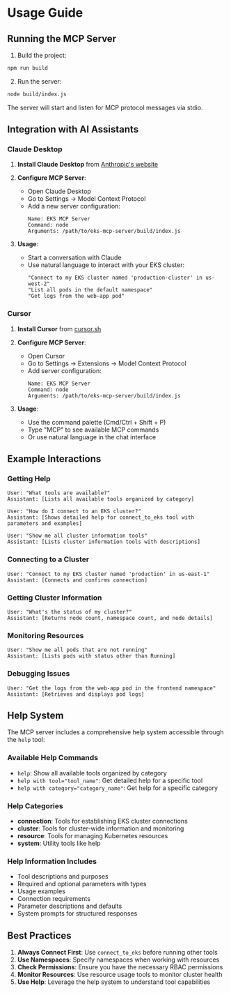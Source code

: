 # Usage Guide

## Running the MCP Server

1. Build the project:
```bash
npm run build
```

2. Run the server:
```bash
node build/index.js
```

The server will start and listen for MCP protocol messages via stdio.

## Integration with AI Assistants

### Claude Desktop

1. **Install Claude Desktop** from [Anthropic's website](https://claude.ai/download)

2. **Configure MCP Server**:
   - Open Claude Desktop
   - Go to Settings → Model Context Protocol
   - Add a new server configuration:
     ```
     Name: EKS MCP Server
     Command: node
     Arguments: /path/to/eks-mcp-server/build/index.js
     ```

3. **Usage**:
   - Start a conversation with Claude
   - Use natural language to interact with your EKS cluster:
     ```
     "Connect to my EKS cluster named 'production-cluster' in us-west-2"
     "List all pods in the default namespace"
     "Get logs from the web-app pod"
     ```

### Cursor

1. **Install Cursor** from [cursor.sh](https://cursor.sh)

2. **Configure MCP Server**:
   - Open Cursor
   - Go to Settings → Extensions → Model Context Protocol
   - Add server configuration:
     ```
     Name: EKS MCP Server
     Command: node
     Arguments: /path/to/eks-mcp-server/build/index.js
     ```

3. **Usage**:
   - Use the command palette (Cmd/Ctrl + Shift + P)
   - Type "MCP" to see available MCP commands
   - Or use natural language in the chat interface

## Example Interactions

### Getting Help
```
User: "What tools are available?"
Assistant: [Lists all available tools organized by category]

User: "How do I connect to an EKS cluster?"
Assistant: [Shows detailed help for connect_to_eks tool with parameters and examples]

User: "Show me all cluster information tools"
Assistant: [Lists cluster information tools with descriptions]
```

### Connecting to a Cluster
```
User: "Connect to my EKS cluster named 'production' in us-east-1"
Assistant: [Connects and confirms connection]
```

### Getting Cluster Information
```
User: "What's the status of my cluster?"
Assistant: [Returns node count, namespace count, and node details]
```

### Monitoring Resources
```
User: "Show me all pods that are not running"
Assistant: [Lists pods with status other than Running]
```

### Debugging Issues
```
User: "Get the logs from the web-app pod in the frontend namespace"
Assistant: [Retrieves and displays pod logs]
```

## Help System

The MCP server includes a comprehensive help system accessible through the `help` tool:

### Available Help Commands
- `help`: Show all available tools organized by category
- `help with tool="tool_name"`: Get detailed help for a specific tool
- `help with category="category_name"`: Get help for a specific category

### Help Categories
- **connection**: Tools for establishing EKS cluster connections
- **cluster**: Tools for cluster-wide information and monitoring
- **resource**: Tools for managing Kubernetes resources
- **system**: Utility tools like help

### Help Information Includes
- Tool descriptions and purposes
- Required and optional parameters with types
- Usage examples
- Connection requirements
- Parameter descriptions and defaults
- System prompts for structured responses

## Best Practices

1. **Always Connect First**: Use `connect_to_eks` before running other tools
2. **Use Namespaces**: Specify namespaces when working with resources
3. **Check Permissions**: Ensure you have the necessary RBAC permissions
4. **Monitor Resources**: Use resource usage tools to monitor cluster health
5. **Use Help**: Leverage the help system to understand tool capabilities 